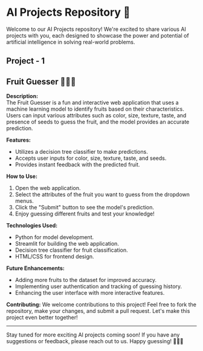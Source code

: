 # AI Projects Repository 🤖

Welcome to our AI Projects repository! We're excited to share various AI projects with you, each designed to showcase the power and potential of artificial intelligence in solving real-world problems.

## Project - 1 

## Fruit Guesser 🍎🍌🍓

**Description:**  
The Fruit Guesser is a fun and interactive web application that uses a machine learning model to identify fruits based on their characteristics. Users can input various attributes such as color, size, texture, taste, and presence of seeds to guess the fruit, and the model provides an accurate prediction.

**Features:**
- Utilizes a decision tree classifier to make predictions.
- Accepts user inputs for color, size, texture, taste, and seeds.
- Provides instant feedback with the predicted fruit.

**How to Use:**
1. Open the web application.
2. Select the attributes of the fruit you want to guess from the dropdown menus.
3. Click the "Submit" button to see the model's prediction.
4. Enjoy guessing different fruits and test your knowledge!

**Technologies Used:**
- Python for model development.
- Streamlit for building the web application.
- Decision tree classifier for fruit classification.
- HTML/CSS for frontend design.

**Future Enhancements:**
- Adding more fruits to the dataset for improved accuracy.
- Implementing user authentication and tracking of guessing history.
- Enhancing the user interface with more interactive features.

**Contributing:**
We welcome contributions to this project! Feel free to fork the repository, make your changes, and submit a pull request. Let's make this project even better together!

---

Stay tuned for more exciting AI projects coming soon! If you have any suggestions or feedback, please reach out to us. Happy guessing! 🍏🍊🍇
